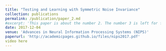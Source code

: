 ```yaml
---
title: "Testing and Learning with Symmetric Noise Invariance"
collection: publications
permalink: /publication/paper_2.md
#excerpt: 'This paper is about the number 2. The number 3 is left for future work.'
date: 2017-12-04
venue: 'Advances in Neural Information Processing Systems (NIPS)'
paperurl: 'http://academicpages.github.io/files/nips2017.pdf'
video here
---
```

